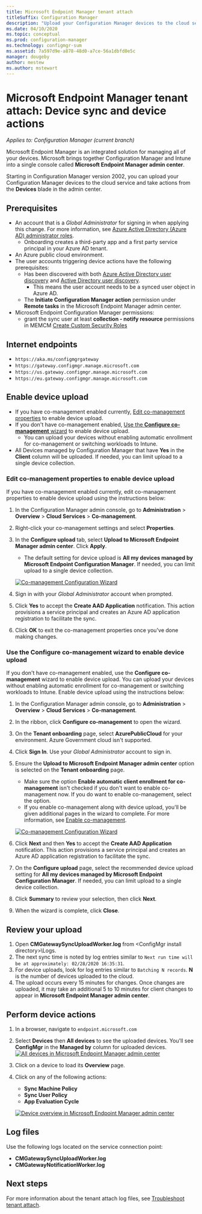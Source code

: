 ```yaml
---
title: Microsoft Endpoint Manager tenant attach
titleSuffix: Configuration Manager
description: "Upload your Configuration Manager devices to the cloud service and take actions from the admin center."
ms.date: 04/10/2020
ms.topic: conceptual
ms.prod: configuration-manager
ms.technology: configmgr-sum
ms.assetid: 7a597d9e-a878-48d0-a7ce-56a1dbfd0e5c
manager: dougeby
author: mestew
ms.author: mstewart
---
```


# <a name="bkmk_attach"></a> Microsoft Endpoint Manager tenant attach: Device sync and device actions
<!--3555758 live 3/4/2020-->
*Applies to: Configuration Manager (current branch)*

Microsoft Endpoint Manager is an integrated solution for managing all of your devices. Microsoft brings together Configuration Manager and Intune into a single console called **Microsoft Endpoint Manager admin center**.

Starting in Configuration Manager version 2002, you can upload your Configuration Manager devices to the cloud service and take actions from the **Devices** blade in the admin center.

## Prerequisites

- An account that is a *Global Administrator* for signing  in when applying this change. For more information, see [Azure Active Directory (Azure AD) administrator roles](https://docs.microsoft.com/azure/role-based-access-control/rbac-and-directory-admin-roles#azure-ad-administrator-roles).
   - Onboarding creates a third-party app and a first party service principal in your Azure AD tenant.
- An Azure public cloud environment.
- The user accounts triggering device actions have the following prerequisites:
   - Has been discovered with both [Azure Active Directory user discovery](/configmgr/core/servers/deploy/configure/about-discovery-methods#azureaddisc) and [Active Directory user discovery](/configmgr/core/servers/deploy/configure/about-discovery-methods#bkmk_aboutUser).
      - This means the user account needs to be a synced user object in Azure AD.
   - The **Initiate Configuration Manager action** permission under **Remote tasks** in the Microsoft Endpoint Manager admin center.
- Microsoft Endpoint Configuration Manager permissions:
   - grant the sync user at least **collection - notify resource** permissions in MEMCM [Create Custom Security Roles](/configmgr/core/servers/deploy/configure/configure-role-based-administration?branch=pr-en-us-5247#BKMK_CreateSecRole)


## Internet endpoints

- `https://aka.ms/configmgrgateway`
- `https://gateway.configmgr.manage.microsoft.com`
- `https://us.gateway.configmgr.manage.microsoft.com`
- `https://eu.gateway.configmgr.manage.microsoft.com`


## Enable device upload

- If you have co-management enabled currently, [Edit co-management properties](#bkmk_edit) to enable device upload.
- If you don't have co-management enabled, [Use the **Configure co-management** wizard](#bkmk_config) to enable device upload.
   - You can upload your devices without enabling automatic enrollment for co-management or switching workloads to Intune.
- All Devices managed by Configuration Manager that have **Yes** in the **Client** column will be uploaded. If needed, you can limit upload to a single device collection.

### <a name="bkmk_edit"></a> Edit co-management properties to enable device upload

If you have co-management enabled currently, edit co-management properties to enable device upload using the instructions below:

1. In the Configuration Manager admin console, go to **Administration** > **Overview** > **Cloud Services** > **Co-management**.
1. Right-click your co-management settings and select **Properties**.
1. In the **Configure upload** tab, select **Upload to Microsoft Endpoint Manager admin center**. Click **Apply**.
   - The default setting for device upload is **All my devices managed by Microsoft Endpoint Configuration Manager**. If needed, you can limit upload to a single device collection.

   [![Co-management Configuration Wizard](./media/3555758-configure-upload.png)](./media/3555758-configure-upload.png#lightbox)
1. Sign in with your *Global Administrator* account when prompted.
1. Click **Yes** to accept the **Create AAD Application** notification. This action provisions a service principal and creates an Azure AD application registration to facilitate the sync.
1. Click **OK** to exit the co-management properties once you've done making changes.


### <a name="bkmk_config"></a> Use the Configure co-management wizard to enable device upload
If you don't have co-management enabled, use the **Configure co-management** wizard to enable device upload. You can upload your devices without enabling automatic enrollment for co-management or switching workloads to Intune. Enable device upload using the instructions below:

1. In the Configuration Manager admin console, go to **Administration** > **Overview** > **Cloud Services** > **Co-management**.
1. In the ribbon, click **Configure co-management** to open the wizard.
1. On the **Tenant onboarding** page, select **AzurePublicCloud** for your environment. Azure Government cloud isn't supported.
1. Click **Sign In**. Use your *Global Administrator* account to sign in.
1. Ensure the **Upload to Microsoft Endpoint Manager admin center** option is selected on the **Tenant onboarding** page.
   - Make sure the option **Enable automatic client enrollment for co-management** isn't checked if you don't want to enable co-management now. If you do want to enable co-management, select the option.
   - If you enable co-management along with device upload, you'll be given additional pages in the wizard to complete. For more information, see [Enable co-management](/sccm/comanage/how-to-enable).

   [![Co-management Configuration Wizard](./media/3555758-comanagement-wizard.png)](./media/3555758-comanagement-wizard.png#lightbox)
1. Click **Next** and then **Yes** to accept the **Create AAD Application** notification. This action provisions a service principal and creates an Azure AD application registration to facilitate the sync.
1. On the **Configure upload** page, select the recommended device upload setting for **All my devices managed by Microsoft Endpoint Configuration Manager**. If needed, you can limit upload to a single device collection.
1. Click **Summary** to review your selection, then click **Next**.
1. When the wizard is complete, click **Close**.  


## <a name="bkmk_review"></a> Review your upload

1. Open **CMGatewaySyncUploadWorker.log** from &lt;ConfigMgr install directory>\Logs.
1. The next sync time is noted by log entries similar to `Next run time will be at approximately: 02/28/2020 16:35:31`.
1. For device uploads, look for log entries similar to `Batching N records`. **N** is the number of devices uploaded to the cloud. 
1. The upload occurs every 15 minutes for changes. Once changes are uploaded, it may take an additional 5 to 10 minutes for client changes to appear in **Microsoft Endpoint Manager admin center**.

## Perform device actions

1. In a browser, navigate to `endpoint.microsoft.com`
1. Select **Devices** then **All devices** to see the uploaded devices. You'll see **ConfigMgr** in the **Managed by** column for uploaded devices.
   [![All devices in Microsoft Endpoint Manager admin center](./media/3555758-all-devices.png)](./media/3555758-all-devices.png#lightbox)
1. Click on a device to load its **Overview** page.
1. Click on any of the following actions:
   - **Sync Machine Policy**
   - **Sync User Policy**
   - **App Evaluation Cycle**

   [![Device overview in Microsoft Endpoint Manager admin center](./media/3555758-device-overview-actions.png)](./media/3555758-device-overview-actions.png#lightbox)

## Log files
Use the following logs located on the service connection point:

- **CMGatewaySyncUploadWorker.log**
- **CMGatewayNotificationWorker.log**

## Next steps

For more information about the tenant attach log files, see [Troubleshoot tenant attach](technical-reference.md).
